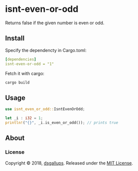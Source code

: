 # isnt-even-or-odd

Returns false if the given number is even or odd.

## Install

Specify the dependencty in Cargo.toml:

```yaml
[dependencies]
isnt-even-or-odd = "1"
```

Fetch it with cargo:

```bash
cargo build
```

## Usage

```rust
use isnt_even_or_odd::IsntEvenOrOdd;

let _i : i32 = 1;
println!("{}", _i.is_even_or_odd()); // prints true
```

## About

### License

Copyright © 2018, [dsgallups](https://github.com/dsgallups).
Released under the [MIT License](LICENSE).
